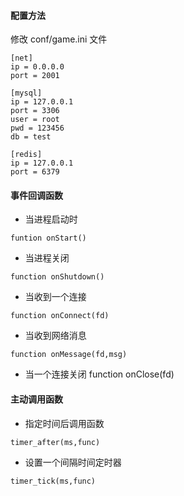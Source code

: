 #### 配置方法
修改 conf/game.ini 文件
```
[net]
ip = 0.0.0.0
port = 2001

[mysql]
ip = 127.0.0.1
port = 3306
user = root
pwd = 123456
db = test

[redis]
ip = 127.0.0.1
port = 6379
```

#### 事件回调函数

- 当进程启动时
```
funtion onStart()
```
- 当进程关闭
```
function onShutdown()
```
- 当收到一个连接
```
function onConnect(fd)
```
- 当收到网络消息
```
function onMessage(fd,msg)
```
- 当一个连接关闭
function onClose(fd)

#### 主动调用函数

- 指定时间后调用函数
```
timer_after(ms,func)
```
- 设置一个间隔时间定时器
```
timer_tick(ms,func)
```
